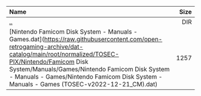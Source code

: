 |Name|Size|
|:---|---:|
|[..](../index.html)|DIR|
|[Nintendo Famicom Disk System - Manuals - Games.dat](https://raw.githubusercontent.com/open-retrogaming-archive/dat-catalog/main/root/normalized/TOSEC-PIX/Nintendo/Famicom Disk System/Manuals/Games/Nintendo Famicom Disk System - Manuals - Games/Nintendo Famicom Disk System - Manuals - Games (TOSEC-v2022-12-21_CM).dat)|1257|
